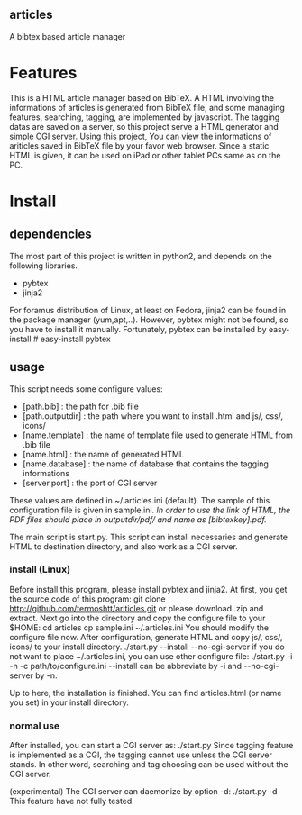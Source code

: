 articles
-------------------------

A bibtex based article manager

# Features
This is a HTML article manager based on BibTeX.
A HTML involving the informations of articles is generated from BibTeX file,
and some managing features, searching, tagging, are implemented by javascript.
The tagging datas are saved on a server,
so this project serve a HTML generator and simple CGI server.
Using this project,
You can view the informations of ariticles saved in BibTeX file by your favor web browser.
Since a static HTML is given,
it can be used on iPad or other tablet PCs same as on the PC.

# Install
## dependencies
The most part of this project is written in python2,
and depends on the following libraries.
* pybtex
* jinja2

For foramus distribution of Linux, at least on Fedora,
jinja2 can be found in the package manager (yum,apt,..).
However, pybtex might not be found,
so you have to install it manually.
Fortunately, pybtex can be installed by easy-install
    # easy-install pybtex

## usage
This script needs some configure values:
* [path.bib]        : the path for .bib file
* [path.outputdir]  : the path where you want to install .html and js/, css/, icons/
* [name.template]   : the name of template file used to generate HTML from .bib file
* [name.html]       : the name of generated HTML
* [name.database]   : the name of database that contains the tagging informations
* [server.port]     : the port of CGI server

These values are defined in ~/.articles.ini (default).
The sample of this configuration file is given in sample.ini.
*In order to use the link of HTML, the PDF files should place in outputdir/pdf/
and name as [bibtexkey].pdf.*

The main script is start.py.
This script can install necessaries and generate HTML to destination directory,
and also work as a CGI server.

### install (Linux)
Before install this program, please install pybtex and jinja2.
At first, you get the source code of this program:
    git clone http://github.com/termoshtt/ariticles.git
or please download .zip and extract.
Next go into the directory and copy the configure file to your $HOME:
    cd articles
    cp sample.ini ~/.articles.ini
You should modify the configure file now.
After configuration, generate HTML and copy js/, css/, icons/ to your install directory.
    ./start.py --install --no-cgi-server
if you do not want to place ~/.articles.ini, you can use other configure file:
    ./start.py -i -n -c path/to/configure.ini
--install can be abbreviate by -i and --no-cgi-server by -n.

Up to here, the installation is finished.
You can find articles.html (or name you set) in your install directory.

### normal use
After installed, you can start a CGI server as:
    ./start.py
Since tagging feature is implemented as a CGI,
the tagging cannot use unless the CGI server stands.
In other word, searching and tag choosing can be used without the CGI server.

(experimental)
The CGI server can daemonize by option -d:
    ./start.py -d
This feature have not fully tested.

